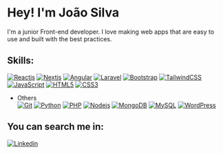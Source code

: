 # Hey! I'm João Silva

I'm a junior Front-end developer. I love making web apps that are easy to use and built with the best practices.

## Skills:
 
[![Reactjs](https://img.shields.io/badge/React-878787?logo=react&logoColor=61DAFB)](https://es.reactjs.org/)
[![Nextjs](https://img.shields.io/badge/Next-878787?logo=next.js)](https://nextjs.org/)
[![Angular](https://img.shields.io/badge/Angular-878787?logo=angular&logoColor=DD0031)](https://angular.io/)
[![Laravel](https://img.shields.io/badge/Laravel-878787?logo=laravel&logoColor=FF2D20)](https://laravel.com/)
[![Bootstrap](https://img.shields.io/badge/Bootstrap-878787?logo=bootstrap&logoColor=7952B3)](https://getbootstrap.com/)
[![TailwindCSS](https://img.shields.io/badge/Tailwind_CSS-878787?logo=tailwindcss&logoColor=06B6D4)](https://tailwindcss.com/)
[![JavaScript](https://img.shields.io/badge/JavaScript-878787?logo=javascript&logoColor=F7DF1E)](https://developer.mozilla.org/es/docs/Web/JavaScript)
[![HTML5](https://img.shields.io/badge/HTML5-878787?logo=html5&logoColor=E34F26)](https://developer.mozilla.org/es/docs/Web/HTML)
[![CSS3](https://img.shields.io/badge/CSS3-878787?logo=css3&logoColor=1572B6)](https://developer.mozilla.org/es/docs/Web/CSS)

- Others  
[![Git](https://img.shields.io/badge/Git-878787?logo=git&logoColor=F05032)](https://git-scm.com/)
[![Python](https://img.shields.io/badge/Python-878787?logo=python&logoColor=3776AB)](https://www.python.org/)
[![PHP](https://img.shields.io/badge/PHP-878787?logo=php&logoColor=777BB4)](https://www.php.net/)
[![Nodejs](https://img.shields.io/badge/Node-878787?logo=node.js&logoColor=339933)](https://nodejs.org/)
[![MongoDB](https://img.shields.io/badge/MongoDB-878787?logo=mongodb&logoColor=47A248)](https://www.mongodb.com/)
[![MySQL](https://img.shields.io/badge/MySQL-878787?logo=mysql&logoColor=4479A1)](https://www.mysql.com/)
[![WordPress](https://img.shields.io/badge/WordPress-878787?logo=wordpress&logoColor=21759B)](https://wordpress.com/)

## You can search me in:

[![Linkedin](https://img.shields.io/badge/LinkedIn-0077B5?style=for-the-badge&logo=linkedin&logoColor=white)](https://www.linkedin.com/in/jfsilvam/)
